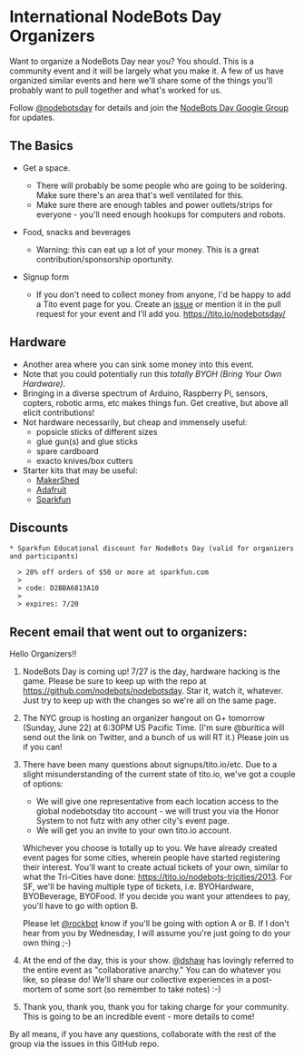 # International NodeBots Day Organizers

Want to organize a NodeBots Day near you? You should. This is a community event and it will be largely what you make it. A few of us have organized similar events and here we'll share some of the things you'll probably want to pull together and what's worked for us.

Follow [@nodebotsday](http://twitter.com/nodebotsday) for details and join the [NodeBots Day Google Group](https://groups.google.com/d/forum/nodebotsday) for updates.

## The Basics

* Get a space.
    * There will probably be some people who are going to be soldering. Make sure there's an area that's well ventilated for this.
    * Make sure there are enough tables and power outlets/strips for everyone - you'll need enough hookups for computers and robots.
    
* Food, snacks and beverages
    * Warning: this can eat up a lot of your money. This is a great contribution/sponsorship oportunity.
    
* Signup form
    * If you don't need to collect money from anyone, I'd be happy to add a Tito event page for you. Create an [issue](https://github.com/dshaw/nodebotsday/issues) or mention it in the pull request for your event and I'll add you. https://tito.io/nodebotsday/

## Hardware

* Another area where you can sink some money into this event.
* Note that you could potentially run this *totally BYOH (Bring Your Own Hardware)*.
* Bringing in a diverse spectrum of Arduino, Raspberry Pi, sensors, copters, robotic arms, etc makes things fun. Get creative, but above all elicit contributions!
* Not hardware necessarily, but cheap and immensely useful:
    * popsicle sticks of different sizes
    * glue gun(s) and glue sticks
    * spare cardboard
    * exacto knives/box cutters
* Starter kits that may be useful:
    * [MakerShed](http://www.makershed.com/Ultimate_Arduino_Microcontroller_Pack_p/msump1.htm)
    * [Adafruit](http://www.adafruit.com/products/1078)
    * [Sparkfun](https://www.sparkfun.com/products/11227)


## Discounts
    * Sparkfun Educational discount for NodeBots Day (valid for organizers and participants)

      > 20% off orders of $50 or more at sparkfun.com
      >
      > code: D2BBA6813A10
      >
      > expires: 7/20

## Recent email that went out to organizers:

Hello Organizers!!

1. NodeBots Day is coming up! 7/27 is the day, hardware hacking is the game. Please be sure to keep up with the repo at https://github.com/nodebots/nodebotsday. Star it, watch it, whatever. Just try to keep up with the changes so we're all on the same page.

2. The NYC group is hosting an organizer hangout on G+ tomorrow (Sunday, June 22) at 6:30PM US Pacific Time. (I'm sure @buritica will send out the link on Twitter, and a bunch of us will RT it.) Please join us if you can! 

3. There have been many questions about signups/tito.io/etc. Due to a slight misunderstanding of the current state of tito.io, we've got a couple of options:

   - We will give one representative from each location access to the global nodebotsday tito account - we will trust you via the Honor System to not futz with any other city's event page. 
   - We will get you an invite to your own tito.io account.

   Whichever you choose is totally up to you. We have already created event pages for some cities, wherein people have started registering their interest. You'll want to create actual tickets of your own, similar to what the Tri-Cities have done: https://tito.io/nodebots-tricities/2013. For SF, we'll be having multiple type of tickets, i.e. BYOHardware, BYOBeverage, BYOFood. If you decide you want your attendees to pay, you'll have to go with option B. 

   Please let [@rockbot](http://twitter.com/rockbot) know if you'll be going with option A or B. If I don't hear from you by Wednesday, I will assume you're just going to do your own thing ;-)

4. At the end of the day, this is your show. [@dshaw](http://twitter.com/dshaw) has lovingly referred to the entire event as "collaborative anarchy." You can do whatever you like, so please do! We'll share our collective experiences in a post-mortem of some sort (so remember to take notes) :-)

5. Thank you, thank you, thank you for taking charge for your community. This is going to be an incredible event - more details to come!

By all means, if you have any questions, collaborate with the rest of the group via the issues in this GitHub repo. 
